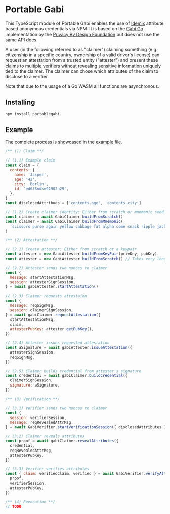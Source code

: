 # Portable Gabi

This TypeScript module of Portable Gabi enables the use of [Idemix](http://www.research.ibm.com/labs/zurich/idemix/) attribute based anonymous credentials via NPM. It is based on the [Gabi Go](https://github.com/privacybydesign/gabi) implementation by the [Privacy By Design Foundation](https://privacybydesign.foundation/) but does not use the same API does.

A user (in the following referred to as "claimer") claiming something (e.g. citizenship in a specific country, ownership of a valid driver's license) can request an attestation from a trusted entity ("attester") and present these claims to multiple verifiers without revealing sensitive information uniquely tied to the claimer. The claimer can chose which attributes of the claim to disclose to a verifier.

Note that due to the usage of a Go WASM all functions are asynchronous.

## Installing

```bash
npm install portablegabi
```

## Example

The complete process is showcased in the [example file](docs/example.ts).

```javascript
/** (1) Claim **/

// (1.1) Example claim
const claim = {
  contents: {
    name: 'Jasper',
    age: '42',
    city: 'Berlin',
    id: 'ed638ndke92902n29',
  },
}
const disclosedAttribues = ['contents.age', 'contents.city']

// (1.2) Create claimer identity: Either from scratch or mnemonic seed
const claimer = await GabiClaimer.buildFromScratch()
const claimer = await GabiClaimer.buildFromMnemonic(
  'scissors purse again yellow cabbage fat alpha come snack ripple jacket broken'
)

/** (2) Attestation **/

// (2.1) Create attester: Either from scratch or a keypair
const attester = new GabiAttester.buildFromKeyPair(privKey, pubKey)
const attester = new GabiAttester.buildFromScratch() // Takes very long due to finding huge prime numbers, ~10 minutes

// (2.2) Attester sends two nonces to claimer
const {
  message: startAttestationMsg,
  session: attesterSignSession,
} = await gabiAttester.startAttestation()

// (2.3) Claimer requests attestaion
const {
  message: reqSignMsg,
  session: claimerSignSession,
} = await gabiClaimer.requestAttestation({
  startAttestationMsg,
  claim,
  attesterPubKey: attester.getPubKey(),
})

// (2.4) Attester issues requested attestation
const aSignature = await gabiAttester.issueAttestation({
  attesterSignSession,
  reqSignMsg,
})

// (2.5) Claimer builds credential from attester's signature
const credential = await gabiClaimer.buildCredential({
  claimerSignSession,
  signature: aSignature,
})

/** (3) Verification **/

// (3.1) Verifier sends two nonces to claimer
const {
  session: verifierSession,
  message: reqRevealedAttrMsg,
} = await GabiVerifier.startVerificationSession({ disclosedAttributes })

// (3.2) Claimer reveals attributes
const proof = await gabiClaimer.revealAttributes({
  credential,
  reqRevealedAttrMsg,
  attesterPubKey,
})

// (3.3) Verifier verifies attributes
const { claim: verifiedClaim, verified } = await GabiVerifier.verifyAttributes({
  proof,
  verifierSession,
  attesterPubKey,
})

/** (4) Revocation **/
// TODO
```
